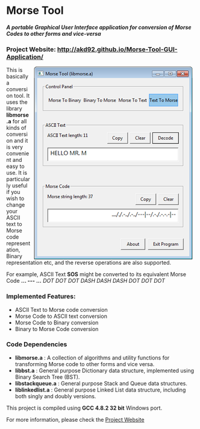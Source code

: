
# Morse Tool
<b><i>A portable Graphical User Interface application for conversion of Morse Codes to other forms and vice-versa</i></b>

### Project Website: http://akd92.github.io/Morse-Tool-GUI-Application/

<img align="right" hspace = "10px" src="https://github.com/AKD92/Morse-Tool-GUI-Application/raw/master/scrn_1.png">

This is basically a conversion tool. It uses the library <b>libmorse.a</b> for all kinds of conversion and it is very convenient and easy to use. It is particularly useful if you wish to change your ASCII text to Morse code representation, Binary representation etc, and the reverse operations are also supported.

For example, ASCII Text <b>SOS</b> might be converted to its equivalent Morse Code <b>... --- ...</b> <i>DOT DOT DOT DASH DASH DASH DOT DOT DOT</i>


### Implemented Features:

* ASCII Text to Morse code conversion
* Morse Code to ASCII text conversion
* Morse Code to Binary conversion
* Binary to Morse Code conversion


### Code Dependencies

  * <b>libmorse.a</b> : A collection of algorithms and utility functions for transforming Morse code to other forms and vice versa.
  * <b>libbst.a</b> : General purpose Dictionary data structure, implemented using Binary Search Tree (BST).
  * <b>libstackqueue.a</b> : General purpose Stack and Queue data structures.
  * <b>liblinkedlist.a</b> : General purpose Linked List data structure, including both singly and doubly versions.


This project is compiled using <b>GCC 4.8.2 32 bit</b> Windows port.

For more information, please check the <a href = "http://akd92.github.io/Morse-Tool-GUI-Application/">Project Website</a>
